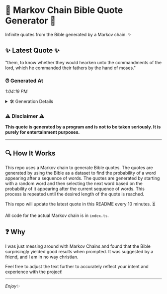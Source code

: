 # 📖 Markov Chain Bible Quote Generator 📖

Infinite quotes from the Bible generated by a Markov chain. ✨

## ✨ Latest Quote ✨
"them, to know whether they would hearken unto the commandments of the lord, which he commanded their fathers by the hand of moses."

### ⏰ Generated At
*1:04:19 PM*

<details>
    <summary>🛠️ Generation Details</summary>
    <p>
        <strong>🌱 Seed:</strong> them,<br>
        <strong>🔄 Iterations:</strong> 22<br>
        <strong>📜 Context History:</strong><br>[ them, ]: to<br>[ them,, to ]: know<br>[ them,, to, know ]: whether<br>[ them,, to, know, whether ]: they<br>[ them,, to, know, whether, they ]: would<br>[ them,, to, know, whether, they, would ]: hearken<br>[ to, know, whether, they, would, hearken ]: unto<br>[ know, whether, they, would, hearken, unto ]: the<br>[ whether, they, would, hearken, unto, the ]: commandments<br>[ they, would, hearken, unto, the, commandments ]: of<br>[ would, hearken, unto, the, commandments, of ]: the<br>[ hearken, unto, the, commandments, of, the ]: lord,<br>[ unto, the, commandments, of, the, lord, ]: which<br>[ the, commandments, of, the, lord,, which ]: he<br>[ commandments, of, the, lord,, which, he ]: commanded<br>[ of, the, lord,, which, he, commanded ]: their<br>[ the, lord,, which, he, commanded, their ]: fathers<br>[ lord,, which, he, commanded, their, fathers ]: by<br>[ which, he, commanded, their, fathers, by ]: the<br>[ he, commanded, their, fathers, by, the ]: hand<br>[ commanded, their, fathers, by, the, hand ]: of<br>[ their, fathers, by, the, hand, of ]: moses.<br>
    </p>
</details>

### ⚠️ Disclaimer ⚠️
**This quote is generated by a program and is not to be taken seriously. It is purely for entertainment purposes.**

---

## 🔍 How It Works

This repo uses a Markov chain to generate Bible quotes. The quotes are generated by using the Bible as a dataset to find the probability of a word appearing after a sequence of words. The quotes are generated by starting with a random word and then selecting the next word based on the probability of it appearing after the current sequence of words. This process is repeated until the desired length of the quote is reached.

This repo will update the latest quote in this README every 10 minutes. ⏳

All code for the actual Markov chain is in `index.ts`.

## ❓ Why

I was just messing around with Markov Chains and found that the Bible surprisingly yielded good results when prompted. 
It was suggested by a friend, and I am in no way christian.

Feel free to adjust the text further to accurately reflect your intent and experience with the project!

---

*Enjoy*✨
